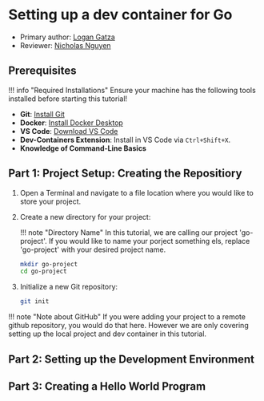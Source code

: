 # Setting up a dev container for Go

* Primary author: [Logan Gatza](https://github.com/lrgatza)
* Reviewer: [Nicholas Nguyen](https://github.com/Nickn2137)

## Prerequisites 

!!! info "Required Installations"
    Ensure your machine has the following tools installed before starting this tutorial!

- **Git**: [Install Git](https://git-scm.com/downloads)
- **Docker**: [Install Docker Desktop](https://www.docker.com/products/docker-desktop/)
- **VS Code**: [Download VS Code](https://code.visualstudio.com/)
- **Dev-Containers Extension**: Install in VS Code via `Ctrl+Shift+X`.
- **Knowledge of Command-Line Basics**


## Part 1: Project Setup: Creating the Repositiory

1. Open a Terminal and navigate to a file location where you would like to store your project.

2. Create a new directory for your project: 

    !!! note "Directory Name"
          In this tutorial, we are calling our project 'go-project'. If you would like to name your porject something els, replace 'go-project' with your desired project name.

    ```bash
    mkdir go-project
    cd go-project
    ```

3. Initialize a new Git repository:
    ```bash
    git init
    ```

!!! note "Note about GitHub"
    If you were adding your project to a remote github repository, you would do that here. However we are only covering setting up the local project and dev container in this tutorial.

## Part 2: Setting up the Development Environment

## Part 3: Creating a Hello World Program
